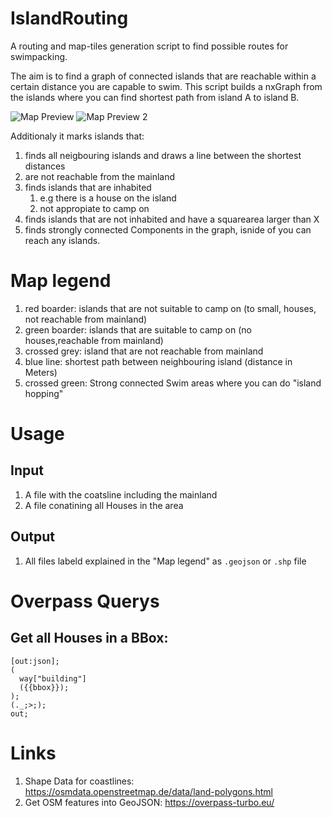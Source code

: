 # IslandRouting

A routing and map-tiles generation script to find possible routes for swimpacking.

The aim is to find a graph of connected islands that are reachable within a certain distance you are capable to swim. This script builds a nxGraph from the islands where you can find shortest path from island A to island B.

![Map Preview](data/map_preview.png)
![Map Preview 2](data/small_preview2.png)

Additionaly it marks islands that:
1. finds all neigbouring islands and draws a line between the shortest distances 
2. are not reachable from the mainland
3. finds islands that are inhabited 
    1. e.g there is a house on the island
    2. not appropiate to camp on
4. finds islands that are not inhabited and have a squarearea larger than X
5. finds strongly connected Components in the graph, isnide of you can reach any islands.


# Map legend
1. red boarder: islands that are not suitable to camp on (to small, houses, not reachable from mainland)
2. green boarder: islands that are suitable to camp on (no houses,reachable from mainland)
2. crossed grey: island that are not reachable from mainland
5. blue line: shortest path between neighbouring island (distance in Meters)
6. crossed green: Strong connected Swim areas where you can do "island hopping"

# Usage
## Input 
1. A file with the coatsline including the mainland
2. A file conatining all Houses in the area
## Output
1. All files labeld explained in the "Map legend" as `.geojson` or `.shp` file 

# Overpass Querys

## Get all Houses in a BBox:
```
[out:json];
(
  way["building"]
  ({{bbox}});
);
(._;>;);
out;
```

# Links 
1. Shape Data for coastlines: https://osmdata.openstreetmap.de/data/land-polygons.html
2. Get OSM features into GeoJSON: https://overpass-turbo.eu/

